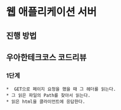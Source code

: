 # 웹 애플리케이션 서버
## 진행 방법

## 우아한테크코스 코드리뷰

### 1단계 
    *  GET으로 페이지 요청을 했을 때 그 헤더를 읽는다.
    * 그 읽은 파일의 Path를 찾아서 읽는다.
    * 읽은 html을 클라이언트에 응답한다.
    